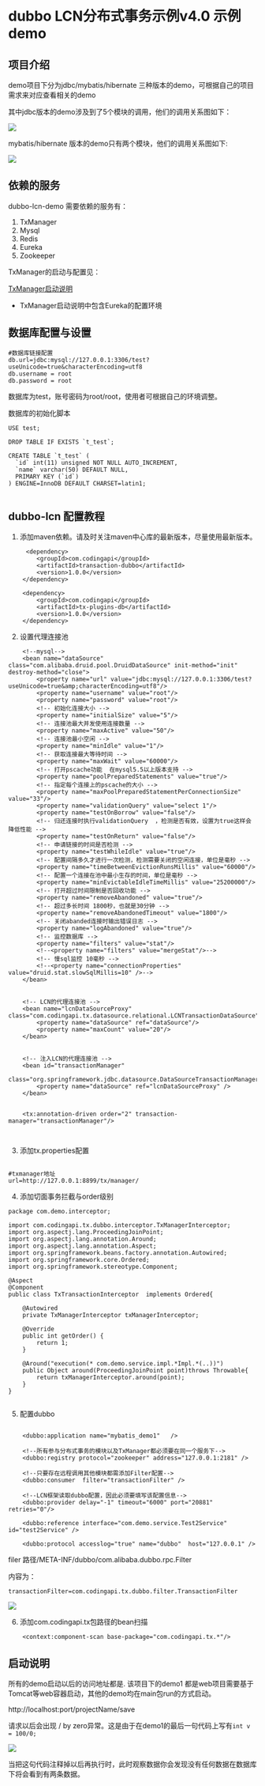 # dubbo LCN分布式事务示例v4.0 示例demo


## 项目介绍

demo项目下分为jdbc/mybatis/hibernate 三种版本的demo，可根据自己的项目需求来对应查看相关的demo

其中jdbc版本的demo涉及到了5个模块的调用，他们的调用关系图如下：

![](readme/jdbc_demo.png)



mybatis/hibernate 版本的demo只有两个模块，他们的调用关系图如下:


![](readme/mybatis_demo.png)


## 依赖的服务

dubbo-lcn-demo 需要依赖的服务有：

1. TxManager
2. Mysql
3. Redis
4. Eureka
5. Zookeeper

TxManager的启动与配置见：

[TxManager启动说明](https://github.com/codingapi/tx-lcn/wiki/TxManager%E5%90%AF%E5%8A%A8%E8%AF%B4%E6%98%8E)

* TxManager启动说明中包含Eureka的配置环境


## 数据库配置与设置


```
#数据库链接配置
db.url=jdbc:mysql://127.0.0.1:3306/test?useUnicode=true&characterEncoding=utf8
db.username = root
db.password = root
```


数据库为test，账号密码为root/root，使用者可根据自己的环境调整。

数据库的初始化脚本


```
USE test;

DROP TABLE IF EXISTS `t_test`;

CREATE TABLE `t_test` (
  `id` int(11) unsigned NOT NULL AUTO_INCREMENT,
  `name` varchar(50) DEFAULT NULL,
  PRIMARY KEY (`id`)
) ENGINE=InnoDB DEFAULT CHARSET=latin1;


```


## dubbo-lcn 配置教程

1. 添加maven依赖。请及时关注maven中心库的最新版本，尽量使用最新版本。

```
     <dependency>
        <groupId>com.codingapi</groupId>
        <artifactId>transaction-dubbo</artifactId>
        <version>1.0.0</version>
    </dependency>

    <dependency>
        <groupId>com.codingapi</groupId>
        <artifactId>tx-plugins-db</artifactId>
        <version>1.0.0</version>
    </dependency>

```

2. 设置代理连接池

```
    <!--mysql-->
    <bean name="dataSource" class="com.alibaba.druid.pool.DruidDataSource" init-method="init" destroy-method="close">
        <property name="url" value="jdbc:mysql://127.0.0.1:3306/test?useUnicode=true&amp;characterEncoding=utf8"/>
        <property name="username" value="root"/>
        <property name="password" value="root"/>
        <!-- 初始化连接大小 -->
        <property name="initialSize" value="5"/>
        <!-- 连接池最大并发使用连接数量 -->
        <property name="maxActive" value="50"/>
        <!-- 连接池最小空闲 -->
        <property name="minIdle" value="1"/>
        <!-- 获取连接最大等待时间 -->
        <property name="maxWait" value="60000"/>
        <!-- 打开pscache功能  在mysql5.5以上版本支持 -->
        <property name="poolPreparedStatements" value="true"/>
        <!-- 指定每个连接上的pscache的大小 -->
        <property name="maxPoolPreparedStatementPerConnectionSize" value="33"/>
        <property name="validationQuery" value="select 1"/>
        <property name="testOnBorrow" value="false"/>
        <!-- 归还连接时执行validationQuery  ，检测是否有效，设置为true这样会降低性能 -->
        <property name="testOnReturn" value="false"/>
        <!-- 申请链接的时间是否检测 -->
        <property name="testWhileIdle" value="true"/>
        <!-- 配置间隔多久才进行一次检测，检测需要关闭的空闲连接，单位是毫秒 -->
        <property name="timeBetweenEvictionRunsMillis" value="60000"/>
        <!-- 配置一个连接在池中最小生存的时间，单位是毫秒 -->
        <property name="minEvictableIdleTimeMillis" value="25200000"/>
        <!-- 打开超过时间限制是否回收功能 -->
        <property name="removeAbandoned" value="true"/>
        <!-- 超过多长时间 1800秒，也就是30分钟 -->
        <property name="removeAbandonedTimeout" value="1800"/>
        <!-- 关闭abanded连接时输出错误日志 -->
        <property name="logAbandoned" value="true"/>
        <!-- 监控数据库 -->
        <property name="filters" value="stat"/>
        <!--<property name="filters" value="mergeStat"/>-->
        <!-- 慢sql监控 10毫秒 -->
        <!--<property name="connectionProperties" value="druid.stat.slowSqlMillis=10" />-->
    </bean>


    <!-- LCN的代理连接池 -->
    <bean name="lcnDataSourceProxy" class="com.codingapi.tx.datasource.relational.LCNTransactionDataSource">
        <property name="dataSource" ref="dataSource"/>
        <property name="maxCount" value="20"/>
    </bean>


    <!-- 注入LCN的代理连接池 -->
    <bean id="transactionManager"
          class="org.springframework.jdbc.datasource.DataSourceTransactionManager">
        <property name="dataSource" ref="lcnDataSourceProxy" />
    </bean>


    <tx:annotation-driven order="2" transaction-manager="transactionManager"/>
    


```


3. 添加tx.properties配置

```

#txmanager地址
url=http://127.0.0.1:8899/tx/manager/

```


4. 添加切面事务拦截与order级别

```
package com.demo.interceptor;

import com.codingapi.tx.dubbo.interceptor.TxManagerInterceptor;
import org.aspectj.lang.ProceedingJoinPoint;
import org.aspectj.lang.annotation.Around;
import org.aspectj.lang.annotation.Aspect;
import org.springframework.beans.factory.annotation.Autowired;
import org.springframework.core.Ordered;
import org.springframework.stereotype.Component;
 
@Aspect
@Component
public class TxTransactionInterceptor  implements Ordered{

    @Autowired
    private TxManagerInterceptor txManagerInterceptor;

    @Override
    public int getOrder() {
        return 1;
    }

    @Around("execution(* com.demo.service.impl.*Impl.*(..))")
    public Object around(ProceedingJoinPoint point)throws Throwable{
        return txManagerInterceptor.around(point);
    }
}


```

5. 配置dubbo


```
    
    <dubbo:application name="mybatis_demo1"   />

    <!--所有参与分布式事务的模块以及TxManager都必须要在同一个服务下-->
    <dubbo:registry protocol="zookeeper" address="127.0.0.1:2181" />

    <!--只要存在远程调用其他模块都需添加Filter配置-->
    <dubbo:consumer  filter="transactionFilter" />

    <!--LCN框架读取dubbo配置，因此必须要填写该配置信息-->
    <dubbo:provider delay="-1" timeout="6000" port="20881"  retries="0"/>

    <dubbo:reference interface="com.demo.service.Test2Service" id="test2Service" />

    <dubbo:protocol accesslog="true" name="dubbo"  host="127.0.0.1" />

```

filer 路径/META-INF/dubbo/com.alibaba.dubbo.rpc.Filter

内容为：

```
transactionFilter=com.codingapi.tx.dubbo.filter.TransactionFilter

```

![](readme/filter.png)


6. 添加com.codingapi.tx包路径的bean扫描

```
    <context:component-scan base-package="com.codingapi.tx.*"/>

```

## 启动说明

所有的demo启动以后的访问地址都是. 该项目下的demo1 都是web项目需要基于Tomcat等web容器启动，其他的demo均在main包run的方式启动。

http://localhost:port/projectName/save

请求以后会出现 / by zero异常。这是由于在demo1的最后一句代码上写有`int v = 100/0;`

![](readme/dubbo_demo.png) 

当把这句代码注释掉以后再执行时，此时观察数据你会发现没有任何数据在数据库下将会看到有两条数据。
